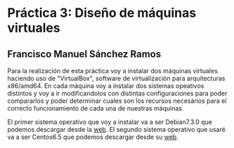# Práctica 3: Diseño de máquinas virtuales

## Francisco Manuel Sánchez Ramos

Para la realización de esta práctica voy a instalar dos máquinas virtuales haciendo uso de "VirtualBox", software de virtualización para arquitecturas x86/amd64. En cada máquina voy a instalar dos sistemas opeativos distintos y voy a ir modificandolos con distintas configuraciones para poder compararlos y poder determinar cuales son los recursos necesários para el correcto funcionamiento de cada una de nuestras máquinas.

El primer sistema operativo que voy a instalar va a ser Debian7.3.0 que podemos descargar desde la [web](http://www.debian.org/index.es.html). El segundo sistema operativo que usaré va a ser Centos6.5 que podemos descargar desde su [web](http://isoredirect.centos.org/centos/6/isos/x86_64/CentOS-6.5-x86_64-bin-DVD1.iso).

